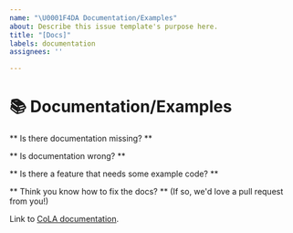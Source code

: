 ```yaml
---
name: "\U0001F4DA Documentation/Examples"
about: Describe this issue template's purpose here.
title: "[Docs]"
labels: documentation
assignees: ''

---
```


# 📚 Documentation/Examples

** Is there documentation missing? **
<!-- Let us know what modules have missing or incomplete documentation -->

** Is documentation wrong? **
<!-- Let us know if you find a mistake in the documentation! -->

** Is there a feature that needs some example code? **
<!-- Let us know if we're missing any example notebooks -->

** Think you know how to fix the docs? ** (If so, we'd love a pull request from you!)

Link to [CoLA documentation](https://cola.readthedocs.io).
